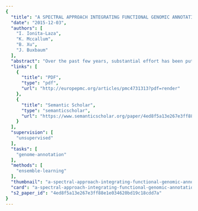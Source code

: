```yaml
---
{
  "title": "A SPECTRAL APPROACH INTEGRATING FUNCTIONAL GENOMIC ANNOTATIONS FOR CODING AND NONCODING VARIANTS",
  "date": "2015-12-03",
  "authors": [
    "I. Ionita-Laza",
    "K. Mccallum",
    "B. Xu",
    "J. Buxbaum"
  ],
  "abstract": "Over the past few years, substantial effort has been put into the functional annotation of variation in human genome sequences. Such annotations can have a critical role in identifying putatively causal variants for a disease or trait among the abundant natural variation that occurs at a locus of interest. The main challenges in using these various annotations include their large numbers and their diversity. Here we develop an unsupervised approach to integrate these different annotations into one measure of functional importance (Eigen) that, unlike most existing methods, is not based on any labeled training data. We show that the resulting meta-score has better discriminatory ability using disease-associated and putatively benign variants from published studies (in both coding and noncoding regions) than the recently proposed CADD score. Across varied scenarios, the Eigen score performs generally better than any single individual annotation, representing a powerful single functional score that can be incorporated in fine-mapping studies.",
  "links": [
    {
      "title": "PDF",
      "type": "pdf",
      "url": "http://europepmc.org/articles/pmc4731313?pdf=render"
    },
    {
      "title": "Semantic Scholar",
      "type": "semanticscholar",
      "url": "https://www.semanticscholar.org/paper/4ed8f5a13e267e3ff88e1e034620bd19c18cdd7a"
    }
  ],
  "supervision": [
    "unsupervised"
  ],
  "tasks": [
    "genome-annotation"
  ],
  "methods": [
    "ensemble-learning"
  ],
  "thumbnail": "a-spectral-approach-integrating-functional-genomic-annotations-for-coding-and-noncoding-variants-thumb.jpg",
  "card": "a-spectral-approach-integrating-functional-genomic-annotations-for-coding-and-noncoding-variants-card.jpg",
  "s2_paper_id": "4ed8f5a13e267e3ff88e1e034620bd19c18cdd7a"
}
---
```


